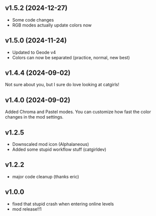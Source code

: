 
## <cy>v1.5.2</c> (2024-12-27)
- Some code changes
- RGB modes actually update colors now

## <cy>v1.5.0</c> (2024-11-24)
- Updated to Geode v4
- Colors can now be separated (practice, normal, new best)

## <cy>v1.4.4</c> (2024-09-02)
Not sure about you, but I sure do love looking at catgirls!

## <cy>v1.4.0</c> (2024-09-02)
Added Chroma and Pastel modes. You can customize how fast the color changes in the mod settings.

## <cy>v1.2.5</c>

- Downscaled mod icon (Alphalaneous)
- Added some stupid workflow stuff (catgirldev)

## <cy>v1.2.2</c>
- major code cleanup (thanks eric)

## <cy>v1.0.0</c>
- fixed that stupid crash when entering online levels
- mod release!!1





